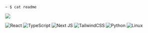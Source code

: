 ```fish
~ $ cat readme
```

<img src="/athdromeda.gif"/>

![React](https://img.shields.io/badge/react-%2320232a.svg?style=for-the-badge&logo=react&logoColor=%2324273a&color=%23b7bdf8)
![TypeScript](https://img.shields.io/badge/typescript-black.svg?style=for-the-badge&logo=typescript&logoColor=white&color=%238aadf4)
![Next JS](https://img.shields.io/badge/Next-black?style=for-the-badge&logo=next.js&logoColor=white&color=%23494d64)
![TailwindCSS](https://img.shields.io/badge/tailwindcss-%2338B2AC.svg?style=for-the-badge&logo=tailwind-css&logoColor=%2324273a&color=%238bd5ca)
![Python](https://img.shields.io/badge/python-3670A0?style=for-the-badge&logo=python&logoColor=24273a&color=c6a0f6)
![Linux](https://img.shields.io/badge/Linux-FCC624?style=for-the-badge&logo=linux&logoColor=24273a&color=eed49f)

